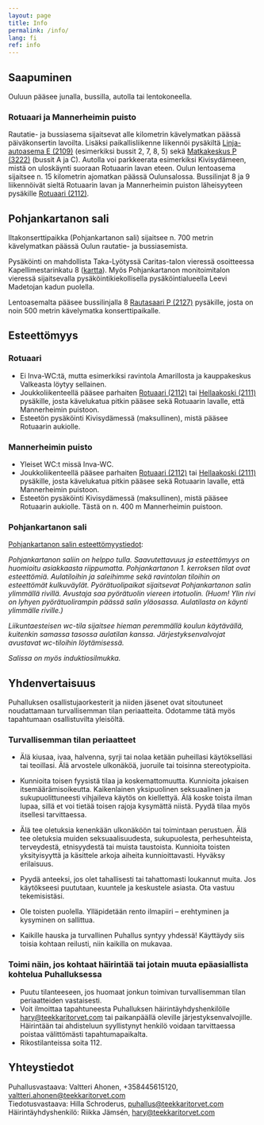 ```yaml
---
layout: page
title: Info
permalink: /info/
lang: fi
ref: info
---
```

## Saapuminen

Ouluun pääsee junalla, bussilla, autolla tai lentokoneella.

### Rotuaari ja Mannerheimin puisto

Rautatie- ja bussiasema sijaitsevat alle kilometrin kävelymatkan päässä päiväkonsertin lavoilta. Lisäksi paikallisliikenne liikennöi pysäkiltä [Linja-autoasema E (2109)](https://oulunliikenne.fi/pysakit/OULU%3A120796) (esimerkiksi bussit 2, 7, 8, 5) sekä [Matkakeskus P (3222)](https://oulunliikenne.fi/pysakit/OULU%3A184167) (bussit A ja C). Autolla voi parkkeerata esimerkiksi Kivisydämeen, mistä on uloskäynti suoraan Rotuaarin lavan eteen. Oulun lentoasema sijaitsee n. 15 kilometrin ajomatkan päässä Oulunsalossa. Bussilinjat 8 ja 9 liikennöivät sieltä Rotuaarin lavan ja Mannerheimin puiston läheisyyteen pysäkille [Rotuaari (2112)](https://oulunliikenne.fi/pysakit/OULU%3A120799).

## Pohjankartanon sali
Iltakonserttipaikka (Pohjankartanon sali) sijaitsee n. 700 metrin kävelymatkan päässä Oulun rautatie- ja bussiasemista.

Pysäköinti on mahdollista Taka-Lyötyssä Caritas-talon vieressä osoitteessa Kapellimestarinkatu 8 ([kartta](https://oulunmusiikkikeskus2020.lianacms.com/media/musiikkikeskus-materiaalit/musiikkikeskuksen-asiakkaiden-pysakointi.jfif)). Myös Pohjankartanon monitoimitalon vieressä sijaitsevalla pysäköintikiekollisella pysäköintialueella Leevi Madetojan kadun puolella.

Lentoasemalta pääsee bussilinjalla 8 [Rautasaari P (2127)](https://oulunliikenne.fi/pysakit/OULU%3A120811) pysäkille, josta on noin 500 metrin kävelymatka konserttipaikalle.



## Esteettömyys

### Rotuaari

* Ei Inva-WC:tä, mutta esimerkiksi ravintola Amarillosta ja kauppakeskus Valkeasta löytyy sellainen.
* Joukkoliikenteellä pääsee parhaiten [Rotuaari (2112)](https://oulunliikenne.fi/pysakit/OULU%3A120799) tai [Hellaakoski (2111)](https://oulunliikenne.fi/pysakit/OULU%3A120798) pysäkille, josta kävelukatua pitkin pääsee sekä Rotuaarin lavalle, että Mannerheimin puistoon.
* Esteetön pysäköinti Kivisydämessä (maksullinen), mistä pääsee Rotuaarin aukiolle.

### Mannerheimin puisto

* Yleiset WC:t missä Inva-WC.
* Joukkoliikenteellä pääsee parhaiten [Rotuaari (2112)](https://oulunliikenne.fi/pysakit/OULU%3A120799) tai [Hellaakoski (2111)](https://oulunliikenne.fi/pysakit/OULU%3A120798) pysäkille, josta kävelukatua pitkin pääsee sekä Rotuaarin lavalle, että Mannerheimin puistoon.
* Esteetön pysäköinti Kivisydämessä (maksullinen), mistä pääsee Rotuaarin aukiolle. Tästä on n. 400 m Mannerheimin puistoon.

### Pohjankartanon sali

[Pohjankartanon salin esteettömyystiedot](https://www.oulunmusiikkikeskus.fi/pohjankartanon-sali.html):

*Pohjankartanon saliin on helppo tulla. Saavutettavuus ja esteettömyys on huomioitu asiakkaasta riippumatta. Pohjankartanon 1. kerroksen tilat ovat esteettömiä. Aulatiloihin ja saleihimme sekä ravintolan tiloihin on esteettömät kulkuväylät. Pyörätuolipaikat sijaitsevat Pohjankartanon salin ylimmällä rivillä. Avustaja saa pyörätuolin viereen irtotuolin. (Huom! Ylin rivi on lyhyen pyörätuolirampin päässä salin yläosassa. Aulatilasta on käynti ylimmälle riville.)*

*Liikuntaesteisen wc-tila sijaitsee hieman peremmällä koulun käytävällä, kuitenkin samassa tasossa aulatilan kanssa. Järjestyksenvalvojat avustavat wc-tiloihin löytämisessä.* 

*Salissa on myös induktiosilmukka.*

## Yhdenvertaisuus
Puhalluksen osallistujaorkesterit ja niiden jäsenet ovat sitoutuneet noudattamaan turvallisemman tilan periaatteita. Odotamme tätä myös tapahtumaan osallistuvilta yleisöltä.
### Turvallisemman tilan periaatteet
* Älä kiusaa, ivaa, halvenna, syrji tai nolaa ketään puheillasi käytökselläsi tai teoillasi. Älä arvostele ulkonäköä, juoruile tai toisinna stereotypioita. 

* Kunnioita toisen fyysistä tilaa ja koskemattomuutta. Kunnioita jokaisen itsemäärämisoikeutta. Kaikenlainen yksipuolinen seksuaalinen ja sukupuolittuneesti vihjaileva käytös on kiellettyä. Älä koske toista ilman lupaa, sillä et voi tietää toisen rajoja kysymättä niistä. Pyydä tilaa myös itsellesi tarvittaessa.
* Älä tee oletuksia kenenkään ulkonäköön tai toimintaan perustuen. Älä tee oletuksia muiden seksuaalisuudesta, sukupuolesta, perhesuhteista, terveydestä, etnisyydestä tai muista taustoista. Kunnioita toisten yksityisyyttä ja käsittele arkoja aiheita kunnioittavasti. Hyväksy erilaisuus. 
* Pyydä anteeksi, jos olet tahallisesti tai tahattomasti loukannut muita. Jos käytökseesi puututaan, kuuntele ja keskustele asiasta. Ota vastuu tekemisistäsi. 
* Ole toisten puolella. Ylläpidetään rento ilmapiiri – erehtyminen ja kysyminen on sallittua.
* Kaikille hauska ja turvallinen Puhallus syntyy yhdessä! Käyttäydy siis toisia kohtaan reilusti, niin kaikilla on mukavaa.

### Toimi näin, jos kohtaat häirintää tai jotain muuta epäasiallista kohtelua Puhalluksessa
* Puutu tilanteeseen, jos huomaat jonkun toimivan turvallisemman tilan periaatteiden vastaisesti. 
* Voit ilmoittaa tapahtuneesta Puhalluksen häirintäyhdyshenkilölle [hary@teekkaritorvet.com](mailto:hary@teekkaritorvet.com) tai paikanpäällä oleville järjestyksenvalvojille. Häirintään tai ahdisteluun syyllistynyt henkilö voidaan tarvittaessa poistaa välittömästi tapahtumapaikalta.
* Rikostilanteissa soita 112. 

## Yhteystiedot

Puhallusvastaava: Valtteri Ahonen, +358445615120, [valtteri.ahonen@teekkaritorvet.com](mailto:valtteri.ahonen@teekkaritorvet.com) <br>
Tiedotusvastaava: Hilla Schroderus, [puhallus@teekkaritorvet.com](mailto:puhallus@teekkaritorvet.com) <br>
Häirintäyhdyshenkilö: Riikka Jämsén, [hary@teekkaritorvet.com](mailto:hary@teekkaritorvet.com)
